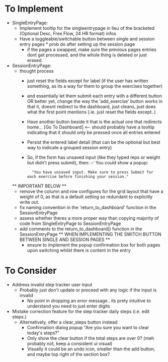 # To Implement
- SingleEntryPage:
    - Implement tooltip for the singleentrypage in lieu of the bracketed (Optional Desc, Free Flow, 24 HR format) infos
    - Have a toggleable/switchable button between single and session entry pages * prob do after setting up the session page
        - if the pages a swapped, make sure the previous pages entries dont get processed, and the whole thing is deleted or just erased.
- SessionEntryPage:
    * thought process
        - just reset the fields except for label (if the user has written something, as its a way for them to group the exercises together)
        - and essentially let them submit each entry with a different button OR better yet, change the way the 'add_exercise' button works
        in that it, doesnt redirect to the dashboard, just cleans, just does what the first point mentions (.ie. just reset the fields except..)
        - Have another button beside it that is the actual one that redirects home... [Go To Dashboard] <-- should probably have a tooltip indicating that it should only be pressed once all entries entered
        - Persist the entered label detail (that can be the optional but best way to indicate a grouped session entry)
        - So, if the form has unsaved input (like they typed reps or weight but didn’t press submit), then:
            ✅ You could show a popup:

                "You have unsaved input. Make sure to press Submit for each exercise before finishing your session."
        

    ** IMPORTANT BELOW **
    - remove the column and row configures for the grid layout that have a weight of 0, as that is a default setting so redundant to explicitly write out.
    - fix naming convention in the 'return_to_dashboard' function in the SessionEntryPage
    - assess whether theres a more proper way than copying majority of code from SingleEntryPage to SessionEntryPage
    - add comments to the return_to_dashboard() function in the SessionEntryPage
    ** WHEN IMPLEMENTING THE SWITCH BUTTON BETWEEN SINGLE AND SESSION PAGES **
        - ensure to implement the popup confirmation box for both pages upon switching whilst there is content in the entry


# To Consider
- Address invalid step tracker user input 
    - Probably just don't update or proceed with any logic if the input is invalid
        - No point in dropping an error message.. its prety intuitive to understand you need to just enter digits
- Mistake correction feature for the step tracker daily steps (i.e. edit steps.)
    - Alternatively, offer a clear_steps button instead
        - Confirmation dialog popup "Are you sure you want to clear today's steps?"
        - Only show the clear button if the total steps are over 0? (meh probably not, keep a consistent ui visual)
        - Visually it could be an undo icon, smaller than the add button, and maybe top right of the section box?

